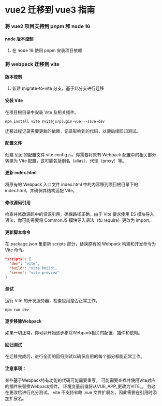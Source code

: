 # vue2 迁移到 vue3 指南

### 将 vue2 项目支持到 pnpm 和 node 16

#### node 版本控制
1. 在 node 16 使用 pnpm 安装项目依赖

### 将 webpack 迁移到 vite

#### 版本控制

1. 新建 migrate-to-vite 分支，基于此分支进行迁移

#### 安装 Vite

在项目根目录中安装 Vite 及相关插件。

```shell
npm install vite @vitejs/plugin-vue --save-dev
```

迁移过程记录需要更新的依赖，记录影响到的代码，以便后续回归测试。

#### 配置文件

创建 [Vite](https://cn.vitejs.dev/) 的配置文件 vite.config.js。你需要将原有 Webpack 配置中的相关部分转换为 Vite 配置，这可能包括别名（alias）、代理（proxy）等。

#### 更新 index.html

将原有的 Webpack 入口文件 index.html 中的内容移到项目根目录下的 index.html，并确保其结构适配 Vite。

#### 修改源码引用

检查并修改源码中的资源引用，确保路径正确。由于 Vite 要求使用 ES 模块导入语法，你可能需要将 CommonJS 模块导入语法（如 require）更改为 import。

#### 更新脚本命令

在 package.json 里更新 scripts 部分，替换原有的 Webpack 构建和开发命令为 Vite 命令。

```json
"scripts": {
  "dev": "vite",
  "build": "vite build",
  "serve": "vite preview"
}
```

#### 测试

运行 Vite 的开发服务器，检查应用是否正常工作。

```shell
npm run dev
```

#### 逐步移除Webpack
如果一切正常，你可以开始逐步移除Webpack相关的配置、插件和依赖。

#### 回归测试

在迁移完成后，进行全面的回归测试以确保应用的每个部分都能正常工作。


#### 注意事项：
某些基于Webpack特有功能的代码可能需要重写。
可能需要查找并使用Vite对应的插件来替换Webpack插件。
环境变量前缀将从VUE_APP_更改为VITE_。
务必在更改后进行充分测试。
vite 不支持省略 .vue 文件扩展名，因此需要在引用时添加扩展名。
